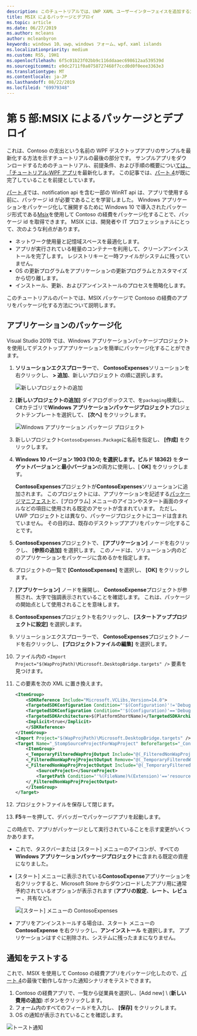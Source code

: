 ```yaml
---
description: このチュートリアルでは、UWP XAML ユーザーインターフェイスを追加する方法、MSIX パッケージを作成する方法、およびその他の最新のコンポーネントを WPF アプリに組み込む方法について説明します。
title: MSIX によるパッケージとデプロイ
ms.topic: article
ms.date: 06/27/2019
ms.author: mcleans
author: mcleanbyron
keywords: windows 10、uwp、windows フォーム、wpf、xaml islands
ms.localizationpriority: medium
ms.custom: RS5, 19H1
ms.openlocfilehash: 6f5c01b23f02bb9c116ddaaec698612aa539539d
ms.sourcegitcommit: e9dc2711f0a0758727468f7ccd0d0f0eee3363e3
ms.translationtype: MT
ms.contentlocale: ja-JP
ms.lasthandoff: 08/22/2019
ms.locfileid: "69979348"
---
```

# <a name="part-5-package-and-deploy-with-msix"></a>第 5 部:MSIX によるパッケージとデプロイ

これは、Contoso の支出という名前の WPF デスクトップアプリのサンプルを最新化する方法を示すチュートリアルの最後の部分です。 サンプルアプリをダウンロードするためのチュートリアル、前提条件、および手順の概要につい[ては、「チュートリアル:WPF アプリ](modernize-wpf-tutorial.md)を最新化します。 この記事では、[パート 4](modernize-wpf-tutorial-4.md)が既に完了していることを前提としています。

[パート 4](modernize-wpf-tutorial-4.md)では、notification api を含む一部の WinRT api は、アプリで使用する前に、パッケージ id が必要であることを学習しました。 Windows アプリケーションをパッケージ化して展開するために Windows 10 で導入されたパッケージ形式である[Msix](https://docs.microsoft.com/windows/msix)を使用して Contoso の経費をパッケージ化することで、パッケージ id を取得できます。 MSIX には、開発者や IT プロフェッショナルにとって、次のような利点があります。

- ネットワーク使用量と記憶域スペースを最適化します。
- アプリが実行されている軽量のコンテナーを利用して、クリーンアンインストールを完了します。 レジストリキーと一時ファイルがシステムに残っていません。
- OS の更新プログラムをアプリケーションの更新プログラムとカスタマイズから切り離します。
- インストール、更新、およびアンインストールのプロセスを簡略化します。

このチュートリアルのパートでは、MSIX パッケージで Contoso の経費のアプリをパッケージ化する方法について説明します。

## <a name="package-the-application"></a>アプリケーションのパッケージ化

Visual Studio 2019 では、Windows アプリケーションパッケージプロジェクトを使用してデスクトップアプリケーションを簡単にパッケージ化することができます。 

1. **ソリューションエクスプローラー**で、 **ContosoExpenses**ソリューションを右クリックし、 **> 追加**、新しいプロジェクト の順に選択します。

    ![新しいプロジェクトの追加](images/wpf-modernize-tutorial/AddNewProject.png)

3. **[新しいプロジェクトの追加]** ダイアログボックスで、を`packaging`検索し、 C#カテゴリで**Windows アプリケーションパッケージプロジェクト**プロジェクトテンプレートを選択して、 **[次へ]** をクリックします。

    ![Windows アプリケーション パッケージ プロジェクト](images/wpf-modernize-tutorial/WAP.png)

4. 新しいプロジェクト`ContosoExpenses.Package`に名前を指定し、 **[作成]** をクリックします。

5. **Windows 10 バージョン 1903 (10.0; を選択します。ビルド 18362)** を**ターゲットバージョン**と**最小バージョン**の両方に使用し、[ **OK]** をクリックします。

    **ContosoExpenses**プロジェクトが**ContosoExpenses**ソリューションに追加されます。 このプロジェクトには、アプリケーションを記述する[パッケージマニフェスト](https://docs.microsoft.com/uwp/schemas/appxpackage/uapmanifestschema/schema-root)と、[プログラム] メニューのアイコンやスタート画面のタイルなどの項目に使用される既定のアセットが含まれています。 ただし、UWP プロジェクトとは異なり、パッケージプロジェクトにコードは含まれていません。 その目的は、既存のデスクトップアプリをパッケージ化することです。

6. **ContosoExpenses**プロジェクトで、 **[アプリケーション]** ノードを右クリックし、 **[参照の追加]** を選択します。 このノードは、ソリューション内のどのアプリケーションをパッケージに含めるかを指定します。

6. プロジェクトの一覧で **[ContosoExpenses]** を選択し、 **[OK]** をクリックします。

7. **[アプリケーション]** ノードを展開し、 **ContosoExpense**プロジェクトが参照され、太字で強調表示されていることを確認します。 これは、パッケージの開始点として使用されることを意味します。

8. **ContosoExpenses**プロジェクトを右クリックし、 **[スタートアッププロジェクトに設定]** を選択します。

9. ソリューションエクスプローラーで、 **ContosoExpenses**プロジェクトノードを右クリックし、 **[プロジェクトファイルの編集]** を選択します。

10. ファイル内の `<Import Project="$(WapProjPath)\Microsoft.DesktopBridge.targets" />` 要素を見つけます。

11. この要素を次の XML に置き換えます。

    ``` xml
    <ItemGroup>
        <SDKReference Include="Microsoft.VCLibs,Version=14.0">
        <TargetedSDKConfiguration Condition="'$(Configuration)'!='Debug'">Retail</TargetedSDKConfiguration>
        <TargetedSDKConfiguration Condition="'$(Configuration)'=='Debug'">Debug</TargetedSDKConfiguration>
        <TargetedSDKArchitecture>$(PlatformShortName)</TargetedSDKArchitecture>
        <Implicit>true</Implicit>
        </SDKReference>
    </ItemGroup>
    <Import Project="$(WapProjPath)\Microsoft.DesktopBridge.targets" />
    <Target Name="_StompSourceProjectForWapProject" BeforeTargets="_ConvertItems">
        <ItemGroup>
        <_TemporaryFilteredWapProjOutput Include="@(_FilteredNonWapProjProjectOutput)" />
        <_FilteredNonWapProjProjectOutput Remove="@(_TemporaryFilteredWapProjOutput)" />
        <_FilteredNonWapProjProjectOutput Include="@(_TemporaryFilteredWapProjOutput)">
            <SourceProject></SourceProject>
            <TargetPath Condition="'%(FileName)%(Extension)'=='resources.pri'">app_resources.pri</TargetPath>
        </_FilteredNonWapProjProjectOutput>
        </ItemGroup>
    </Target>
    ```

12. プロジェクトファイルを保存して閉じます。

13. **F5**キーを押して、デバッガーでパッケージアプリを起動します。

この時点で、アプリがパッケージとして実行されていることを示す変更がいくつかあります。

- これで、タスクバーまたは [スタート] メニューのアイコンが、すべての**Windows アプリケーションパッケージプロジェクト**に含まれる既定の資産になりました。
- [スタート] メニューに表示されている**ContosoExpense**アプリケーションを右クリックすると、Microsoft Store からダウンロードしたアプリ用に通常予約されているオプションが表示されます (**アプリの設定**、**レート、レビュー** 、共有など)。

    ![[スタート] メニューの ContosoExpenses](images/wpf-modernize-tutorial/StartMenu.png)

- アプリをアンインストールする場合は、スタート メニューの  **ContosoExpense** を右クリックし、**アンインストール** を選択します。 アプリケーションはすぐに削除され、システムに残ったままになりません。

## <a name="test-the-notification"></a>通知をテストする

これで、MSIX を使用して Contoso の経費アプリをパッケージ化したので、[パート 4](modernize-wpf-tutorial-4.md)の最後で動作しなかった通知シナリオをテストできます。

1. Contoso の経費アプリで、一覧から従業員を選択し、[Add new] \ (**新しい費用の追加**\) ボタンをクリックします。 
2. フォーム内のすべてのフィールドを入力し、 **[保存]** をクリックします。
3. OS の通知が表示されていることを確認します。

![トースト通知](images/wpf-modernize-tutorial/ToastNotification.png)
